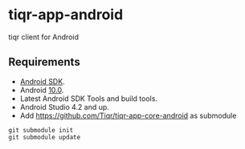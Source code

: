 # tiqr-app-android

tiqr client for Android

## Requirements

- [Android SDK](http://developer.android.com/sdk/index.html).
- Android [10.0](http://developer.android.com/tools/revisions/platforms.html#10).
- Latest Android SDK Tools and build tools.
- Android Studio 4.2 and up.
- Add https://github.com/Tiqr/tiqr-app-core-android as submodule
```
git submodule init
git submodule update
```